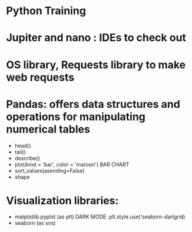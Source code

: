 # Python Training

# Jupiter and nano : IDEs to check out

# OS library, Requests library to make web requests

# Pandas: offers data structures and operations for manipulating numerical tables
* head()
* tail()
* describe()
* plot(kind = 'bar', color = 'maroon') BAR CHART
* sort_values(asending=False)
* shape 

# Visualization libraries: 
* matplotlib.pyplot (as plt) DARK MODE: plt.style.use('seaborn-darlgrid)
* seaborn (as sns)
